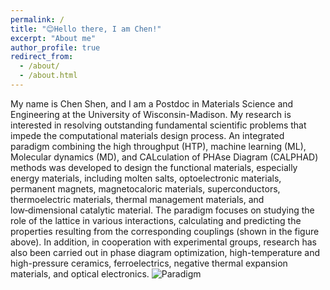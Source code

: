 ```yaml
---
permalink: /
title: "😊Hello there, I am Chen!"
excerpt: "About me"
author_profile: true
redirect_from: 
  - /about/
  - /about.html
---
```


My name is Chen Shen, and I am a Postdoc in Materials Science and Engineering at the University of Wisconsin-Madison. My research is interested in resolving outstanding fundamental scientific problems that impede the computational materials design process. An integrated paradigm combining the high throughput (HTP), machine learning (ML), Molecular dynamics (MD), and CALculation of PHAse Diagram (CALPHAD) methods was developed to design the functional materials, especially energy materials, including molten salts, optoelectronic materials, permanent magnets, magnetocaloric materials, superconductors, thermoelectric materials, thermal management materials, and low‑dimensional catalytic material. The paradigm focuses on studying the role of the lattice in various interactions, calculating and predicting the properties resulting from the corresponding couplings (shown in the figure above). In addition, in cooperation with experimental groups, research has also been carried out in phase diagram optimization, high-temperature and high-pressure ceramics, ferroelectrics, negative thermal expansion materials, and optical electronics.
![Paradigm](/images/foo-bar-identity.jpg)
